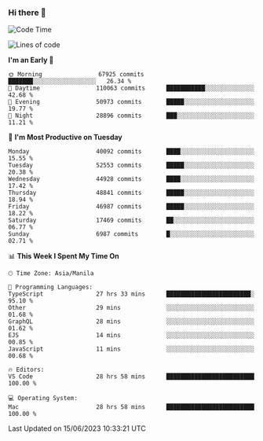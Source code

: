 ### Hi there 👋

<!--START_SECTION:waka-->
![Code Time](http://img.shields.io/badge/Code%20Time-4%2C077%20hrs%2010%20mins-blue)

![Lines of code](https://img.shields.io/badge/From%20Hello%20World%20I%27ve%20Written-102.9%20million%20lines%20of%20code-blue)

**I'm an Early 🐤** 

```text
🌞 Morning                67925 commits       ███████░░░░░░░░░░░░░░░░░░   26.34 % 
🌆 Daytime                110063 commits      ███████████░░░░░░░░░░░░░░   42.68 % 
🌃 Evening                50973 commits       █████░░░░░░░░░░░░░░░░░░░░   19.77 % 
🌙 Night                  28896 commits       ███░░░░░░░░░░░░░░░░░░░░░░   11.21 % 
```
📅 **I'm Most Productive on Tuesday** 

```text
Monday                   40092 commits       ████░░░░░░░░░░░░░░░░░░░░░   15.55 % 
Tuesday                  52553 commits       █████░░░░░░░░░░░░░░░░░░░░   20.38 % 
Wednesday                44928 commits       ████░░░░░░░░░░░░░░░░░░░░░   17.42 % 
Thursday                 48841 commits       █████░░░░░░░░░░░░░░░░░░░░   18.94 % 
Friday                   46987 commits       █████░░░░░░░░░░░░░░░░░░░░   18.22 % 
Saturday                 17469 commits       ██░░░░░░░░░░░░░░░░░░░░░░░   06.77 % 
Sunday                   6987 commits        █░░░░░░░░░░░░░░░░░░░░░░░░   02.71 % 
```


📊 **This Week I Spent My Time On** 

```text
🕑︎ Time Zone: Asia/Manila

💬 Programming Languages: 
TypeScript               27 hrs 33 mins      ████████████████████████░   95.10 % 
Other                    29 mins             ░░░░░░░░░░░░░░░░░░░░░░░░░   01.68 % 
GraphQL                  28 mins             ░░░░░░░░░░░░░░░░░░░░░░░░░   01.62 % 
EJS                      14 mins             ░░░░░░░░░░░░░░░░░░░░░░░░░   00.85 % 
JavaScript               11 mins             ░░░░░░░░░░░░░░░░░░░░░░░░░   00.68 % 

🔥 Editors: 
VS Code                  28 hrs 58 mins      █████████████████████████   100.00 % 

💻 Operating System: 
Mac                      28 hrs 58 mins      █████████████████████████   100.00 % 
```


 Last Updated on 15/06/2023 10:33:21 UTC
<!--END_SECTION:waka-->


<!--
**rad182/rad182** is a ✨ _special_ ✨ repository because its `README.md` (this file) appears on your GitHub profile.

Here are some ideas to get you started:

- 🔭 I’m currently working on ...
- 🌱 I’m currently learning ...
- 👯 I’m looking to collaborate on ...
- 🤔 I’m looking for help with ...
- 💬 Ask me about ...
- 📫 How to reach me: ...
- 😄 Pronouns: ...
- ⚡ Fun fact: ...
-->
